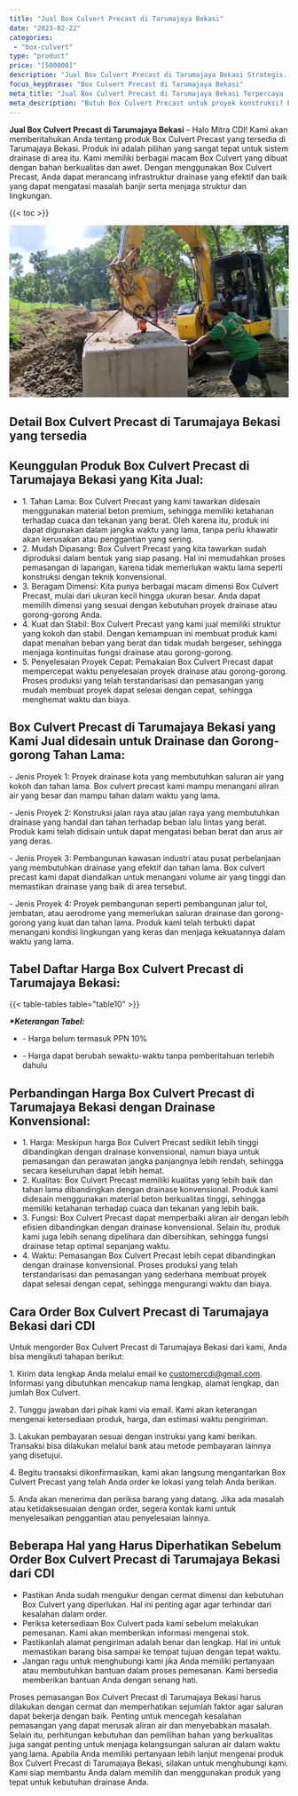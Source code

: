```yaml
---
title: "Jual Box Culvert Precast di Tarumajaya Bekasi"
date: "2023-02-22"
categories:
 - "box-culvert"
type: "product"
price: "[500000]"
description: "Jual Box Culvert Precast di Tarumajaya Bekasi Strategis. Box Culvert Precast unggulan untuk kebutuhan konstruksi dengan performa superior. Konsultasikan kebutuhan Anda sekarang."
focus_keyphrase: "Box Culvert Precast di Tarumajaya Bekasi"
meta_title: "Jual Box Culvert Precast di Tarumajaya Bekasi Terpercaya - CDI"
meta_description: "Butuh Box Culvert Precast untuk proyek konstruksi? Layanan profesional kami siap membantu dengan penawaran kompetitif. Segera hubungi kami."
---
```


**Jual Box Culvert Precast di Tarumajaya Bekasi** – Halo Mitra CDI! Kami akan memberitahukan Anda tentang produk Box Culvert Precast yang tersedia di Tarumajaya Bekasi. Produk ini adalah pilihan yang sangat tepat untuk sistem drainase di area itu. Kami memiliki berbagai macam Box Culvert yang dibuat dengan bahan berkualitas dan awet. Dengan menggunakan Box Culvert Precast, Anda dapat merancang infrastruktur drainase yang efektif dan baik yang dapat mengatasi masalah banjir serta menjaga struktur dan lingkungan.

{{< toc >}}

![Jual Box Culvert Precast di Tarumajaya Bekasi](/images/box-culvert/box-culvert-09.jpg)

## Detail Box Culvert Precast di Tarumajaya Bekasi yang tersedia 

## Keunggulan Produk Box Culvert Precast di Tarumajaya Bekasi yang Kita Jual:

*   1\. Tahan Lama: Box Culvert Precast yang kami tawarkan didesain menggunakan material beton premium, sehingga memiliki ketahanan terhadap cuaca dan tekanan yang berat. Oleh karena itu, produk ini dapat digunakan dalam jangka waktu yang lama, tanpa perlu khawatir akan kerusakan atau penggantian yang sering.
*   2\. Mudah Dipasang: Box Culvert Precast yang kita tawarkan sudah diproduksi dalam bentuk yang siap pasang. Hal ini memudahkan proses pemasangan di lapangan, karena tidak memerlukan waktu lama seperti konstruksi dengan teknik konvensional.
*   3\. Beragam Dimensi: Kita punya berbagai macam dimensi Box Culvert Precast, mulai dari ukuran kecil hingga ukuran besar. Anda dapat memilih dimensi yang sesuai dengan kebutuhan proyek drainase atau gorong-gorong Anda.
*   4\. Kuat dan Stabil: Box Culvert Precast yang kami jual memiliki struktur yang kokoh dan stabil. Dengan kemampuan ini membuat produk kami dapat menahan beban yang berat dan tidak mudah bergeser, sehingga menjaga kontinuitas fungsi drainase atau gorong-gorong.
*   5\. Penyelesaian Proyek Cepat: Pemakaian Box Culvert Precast dapat mempercepat waktu penyelesaian proyek drainase atau gorong-gorong. Proses produksi yang telah terstandarisasi dan pemasangan yang mudah membuat proyek dapat selesai dengan cepat, sehingga menghemat waktu dan biaya.

## Box Culvert Precast di Tarumajaya Bekasi yang Kami Jual didesain untuk Drainase dan Gorong-gorong Tahan Lama:

\- Jenis Proyek 1: Proyek drainase kota yang membutuhkan saluran air yang kokoh dan tahan lama. Box culvert precast kami mampu menangani aliran air yang besar dan mampu tahan dalam waktu yang lama.

\- Jenis Proyek 2: Konstruksi jalan raya atau jalan raya yang membutuhkan drainase yang handal dan tahan terhadap beban lalu lintas yang berat. Produk kami telah didisain untuk dapat mengatasi beban berat dan arus air yang deras.

\- Jenis Proyek 3: Pembangunan kawasan industri atau pusat perbelanjaan yang membutuhkan drainase yang efektif dan tahan lama. Box culvert precast kami dapat diandalkan untuk menangani volume air yang tinggi dan memastikan drainase yang baik di area tersebut.

\- Jenis Proyek 4: Proyek pembangunan seperti pembangunan jalur tol, jembatan, atau aerodrome yang memerlukan saluran drainase dan gorong-gorong yang kuat dan tahan lama. Produk kami telah terbukti dapat menangani kondisi lingkungan yang keras dan menjaga kekuatannya dalam waktu yang lama.

## Tabel Daftar Harga Box Culvert Precast di Tarumajaya Bekasi:

{{< table-tables table="table10" >}}

**_\*Keterangan Tabel:_**

*   \- Harga belum termasuk PPN 10%

*   \- Harga dapat berubah sewaktu-waktu tanpa pemberitahuan terlebih dahulu

## Perbandingan Harga Box Culvert Precast di Tarumajaya Bekasi dengan Drainase Konvensional:

*   1\. Harga: Meskipun harga Box Culvert Precast sedikit lebih tinggi dibandingkan dengan drainase konvensional, namun biaya untuk pemasangan dan perawatan jangka panjangnya lebih rendah, sehingga secara keseluruhan dapat lebih hemat.
*   2\. Kualitas: Box Culvert Precast memiliki kualitas yang lebih baik dan tahan lama dibandingkan dengan drainase konvensional. Produk kami didesain menggunakan material beton berkualitas tinggi, sehingga memiliki ketahanan terhadap cuaca dan tekanan yang lebih baik.
*   3\. Fungsi: Box Culvert Precast dapat memperbaiki aliran air dengan lebih efisien dibandingkan dengan drainase konvensional. Selain itu, produk kami juga lebih senang dipelihara dan dibersihkan, sehingga fungsi drainase tetap optimal sepanjang waktu.
*   4\. Waktu: Pemasangan Box Culvert Precast lebih cepat dibandingkan dengan drainase konvensional. Proses produksi yang telah terstandarisasi dan pemasangan yang sederhana membuat proyek dapat selesai dengan cepat, sehingga mengurangi waktu dan biaya.

## Cara Order Box Culvert Precast di Tarumajaya Bekasi dari CDI

Untuk mengorder Box Culvert Precast di Tarumajaya Bekasi dari kami, Anda bisa mengikuti tahapan berikut:

1\.  Kirim data lengkap Anda melalui email ke customercdi@gmail.com. Informasi yang dibutuhkan mencakup nama lengkap, alamat lengkap, dan jumlah Box Culvert.

2\.  Tunggu jawaban dari pihak kami via email. Kami akan keterangan mengenai ketersediaan produk, harga, dan estimasi waktu pengiriman.

3\.  Lakukan pembayaran sesuai dengan instruksi yang kami berikan. Transaksi bisa dilakukan melalui bank atau metode pembayaran lainnya yang disetujui.

4\.  Begitu transaksi dikonfirmasikan, kami akan langsung mengantarkan Box Culvert Precast yang telah Anda order ke lokasi yang telah Anda berikan.

5\.  Anda akan menerima dan periksa barang yang datang. Jika ada masalah atau ketidaksesuaian dengan order, segera kontak kami untuk menyelesaikan penggantian atau penyelesaian lainnya.

## Beberapa Hal yang Harus Diperhatikan Sebelum Order Box Culvert Precast di Tarumajaya Bekasi dari CDI

*   Pastikan Anda sudah mengukur dengan cermat dimensi dan kebutuhan Box Culvert yang diperlukan. Hal ini penting agar agar terhindar dari kesalahan dalam order.
*   Periksa ketersediaan Box Culvert pada kami sebelum melakukan pemesanan. Kami akan memberikan informasi mengenai stok.
*   Pastikanlah alamat pengiriman adalah benar dan lengkap. Hal ini untuk memastikan barang bisa sampai ke tempat tujuan dengan tepat waktu.
*   Jangan ragu untuk menghubungi kami jika Anda memiliki pertanyaan atau membutuhkan bantuan dalam proses pemesanan. Kami bersedia memberikan bantuan Anda dengan senang hati.

Proses pemasangan Box Culvert Precast di Tarumajaya Bekasi harus dilakukan dengan cermat dan memperhatikan sejumlah faktor agar saluran dapat bekerja dengan baik. Penting untuk mencegah kesalahan pemasangan yang dapat merusak aliran air dan menyebabkan masalah. Selain itu, perhitungan kebutuhan dan pemilihan bahan yang berkualitas juga sangat penting untuk menjaga kelangsungan saluran air dalam waktu yang lama. Apabila Anda memiliki pertanyaan lebih lanjut mengenai produk Box Culvert Precast di Tarumajaya Bekasi, silakan untuk menghubungi kami. Kami siap membantu Anda dalam memilih dan menggunakan produk yang tepat untuk kebutuhan drainase Anda.